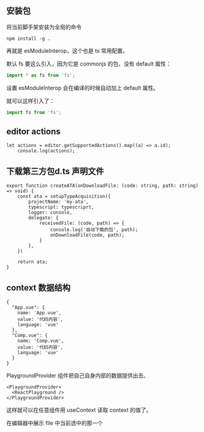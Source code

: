 ## 安装包

将当前脚手架安装为全局的命令

```
npm install -g .
```


再就是 esModuleInterop，这个也是 ts 常用配置。

默认 fs 要这么引入，因为它是 commonjs 的包，没有 default 属性：

```javascript
import * as fs from 'fs';
```
设置 esModuleInterop 会在编译的时候自动加上 default 属性。

就可以这样引入了：

```javascript
import fs from 'fs';
```

## editor actions

```
let actions = editor.getSupportedActions().map((a) => a.id);
    console.log(actions);
```


## 下载第三方包d.ts 声明文件

```
export function createATA(onDownloadFile: (code: string, path: string) => void) {
    const ata = setupTypeAcquisition({
        projectName: 'my-ata',
        typescript: typescriprt,
        logger: console,
        delegate: {
            receivedFile: (code, path) => {
                console.log('自动下载的包', path);
                onDownloadFile(code, path);
            }
        },
    })

    return ata;
}
```



## context 数据结构

```
{
  "App.vue": {
    name: 'App.vue',
    value: '代码内容',
    language: 'vue'
  },
  "Comp.vue": {
    name: 'Comp.vue',
    value: '代码内容',
    language: 'vue'
  }
}
```

PlaygroundProvider  组件把自己自身内部的数据提供出去、


```
<PlaygroundProvider>
  <ReactPlayground />
</PlaygroundProvider>
```

这样就可以在任意组件用 useContext 读取 context 的值了。


在编辑器中展示 file 中当前选中的那一个